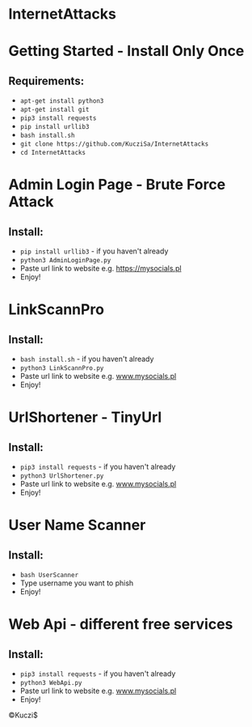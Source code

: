 # InternetAttacks

# Getting Started - Install Only Once
## Requirements:
* ```apt-get install python3```
*  ```apt-get install git```
*  ```pip3 install requests```
*  ```pip install urllib3```
*  ```bash install.sh```
*  ```git clone https://github.com/KucziSa/InternetAttacks```
*  ```cd InternetAttacks```

# Admin Login Page - Brute Force Attack
## Install: 

* ```pip install urllib3``` - if you haven't already
* ```python3 AdminLoginPage.py```
* Paste url link to website e.g. https://mysocials.pl
* Enjoy!

# LinkScannPro
## Install: 

* ```bash install.sh``` - if you haven't already
* ```python3 LinkScannPro.py```
* Paste url link to website e.g. www.mysocials.pl
* Enjoy!

# UrlShortener - TinyUrl
## Install: 

* ```pip3 install requests``` - if you haven't already
* ```python3 UrlShortener.py```
* Paste url link to website e.g. www.mysocials.pl
* Enjoy!

# User Name Scanner
## Install: 

* ```bash UserScanner```
* Type username you want to phish
* Enjoy!

# Web Api - different free services
## Install: 

* ```pip3 install requests``` - if you haven't already
* ```python3 WebApi.py```
* Paste url link to website e.g. www.mysocials.pl
* Enjoy!

©Kuczi$
